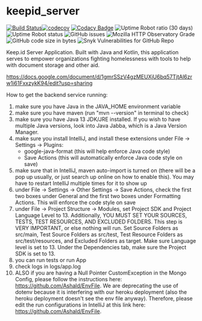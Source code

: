 # keepid_server
[![Build Status](https://travis-ci.org/keepid/keepid_server.svg?branch=master)](https://travis-ci.org/keepid/keepid_server)[![codecov](https://codecov.io/gh/crchong1/keepid_server/branch/master/graph/badge.svg?token=4wI4QFPmQv)](https://codecov.io/gh/crchong1/keepid_server)
[![Codacy Badge](https://app.codacy.com/project/badge/Grade/aed15cbdd0a249a69a0439fd7784cb1d)](https://www.codacy.com/gh/keepid/keepid_server?utm_source=github.com&amp;utm_medium=referral&amp;utm_content=keepid/keepid_server&amp;utm_campaign=Badge_Grade)
![Uptime Robot ratio (30 days)](https://img.shields.io/uptimerobot/ratio/m785737816-1b614ce058ee62b1c5d2b6a0)
![Uptime Robot status](https://img.shields.io/uptimerobot/status/m785737816-1b614ce058ee62b1c5d2b6a0)
![GitHub issues](https://img.shields.io/github/issues/keepid/keepid_server)
![Mozilla HTTP Observatory Grade](https://img.shields.io/mozilla-observatory/grade-score/server.keep.id?publish)
![GitHub code size in bytes](https://img.shields.io/github/languages/code-size/keepid/keepid_server)
![Snyk Vulnerabilities for GitHub Repo](https://img.shields.io/snyk/vulnerabilities/github/keepid/keepid_server)

Keep.id Server Application. Built with Java and Kotlin, this application serves to empower organizations fighting homelessness with tools to help with document storage and other aid.

https://docs.google.com/document/d/1gmrSSzV4gzMEUXjU6bq57TjtAl6zrw1i61FxxzykK94/edit?usp=sharing 

How to get the backend service running:
1) make sure you have Java in the JAVA_HOME environment variable
2) make sure you have maven (run "mvn --version" in terminal to check)
3) make sure you have Java 13 JDK/JRE installed. If you wish to have multiple Java versions, look into Java Jabba, which is a Java Version Manager.
4) make sure you install IntelliJ, and install these extensions under File -> Settings -> Plugins:
    - google-java-format (this will help enforce Java code style)
    - Save Actions (this will automatically enforce Java code style on save)
5) make sure that in IntelliJ, maven auto-import is turned on (there will be a pop up usually, or just search up online on how to enable this). You may have to restart IntelliJ multiple times for it to show up
6) under File -> Settings -> Other Settings -> Save Actions, check the first two boxes under General and the first two boxes under Formatting Actions. This will enforce the code style on save
7) under File -> Project Structure -> Modules, set Project SDK and Project Language Level to 13. Additionally, YOU MUST SET YOUR SOURCES, TESTS, TEST RESOURCES, AND EXCLUDED FOLDERS. This step is VERY IMPORTANT, or else nothing will run. Set Source Folders as src/main, Test Source Folders as src/test, Test Resource Folders as src/test/resources, and Excluded Folders as target. Make sure Language level is set to 13. Under the Dependencies tab, make sure the Project SDK is set to 13. 
8) you can run tests or run App
9) check logs in logs/app.log
10) ALSO if you are having a Null Pointer CustomException in the Mongo Config, please follow the instructions here: https://github.com/Ashald/EnvFile. We are deprecating the use of dotenv because it is interfering
with our heroku deployment (also the heroku deployment doesn't see the env file anyway). Therefore, please edit the run configurations in IntelliJ at this link here: https://github.com/Ashald/EnvFile. 
